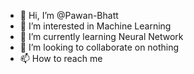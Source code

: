 - 👋 Hi, I’m @Pawan-Bhatt
- 👀 I’m interested in Machine Learning
- 🌱 I’m currently learning Neural Network
- 💞️ I’m looking to collaborate on nothing 
- 📫 How to reach me 

<!---
Pawan-Bhatt/Pawan-Bhatt is a ✨ special ✨ repository because its `README.md` (this file) appears on your GitHub profile.
You can click the Preview link to take a look at your changes.
--->
